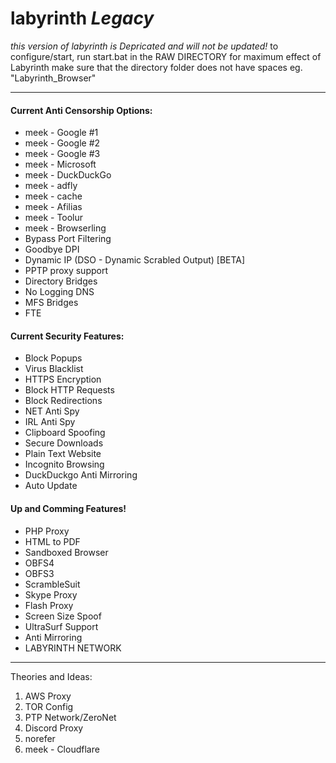 # labyrinth _Legacy_
_this version of labyrinth is Depricated and will not be updated!_
to configure/start, run start.bat in the RAW DIRECTORY
for maximum effect of Labyrinth make sure that the directory folder does not have spaces eg. "Labyrinth_Browser"

---
#### Current Anti Censorship Options:
  * meek - Google #1
  * meek - Google #2
  * meek - Google #3
  * meek - Microsoft
  * meek - DuckDuckGo
  * meek - adfly
  * meek - cache
  * meek - Afilias
  * meek - Toolur
  * meek - Browserling
  * Bypass Port Filtering
  * Goodbye DPI
  * Dynamic IP (DSO - Dynamic Scrabled Output) [BETA]
  * PPTP proxy support
  * Directory Bridges
  * No Logging DNS
  * MFS Bridges
  * FTE
  
#### Current Security Features:
  * Block Popups
  * Virus Blacklist
  * HTTPS Encryption
  * Block HTTP Requests
  * Block Redirections
  * NET Anti Spy
  * IRL Anti Spy
  * Clipboard Spoofing
  * Secure Downloads
  * Plain Text Website
  * Incognito Browsing
  * DuckDuckgo Anti Mirroring
  * Auto Update
 
#### Up and Comming Features!
  * PHP Proxy
  * HTML to PDF
  * Sandboxed Browser
  * OBFS4
  * OBFS3
  * ScrambleSuit
  * Skype Proxy
  * Flash Proxy
  * Screen Size Spoof
  * UltraSurf Support
  * Anti Mirroring
  * LABYRINTH NETWORK
  
---
Theories and Ideas:
  1. AWS Proxy
  2. TOR Config
  3. PTP Network/ZeroNet
  4. Discord Proxy
  5. norefer
  6. meek - Cloudflare
